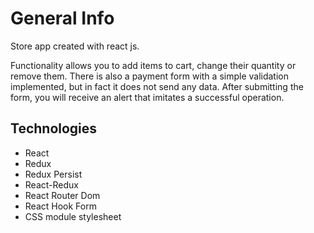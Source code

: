 # General Info

Store app created with react js.

Functionality allows you to add items to cart, change their quantity or remove them.
There is also a payment form with a simple validation implemented, but in fact it does not send any data. After submitting the form, you will receive an alert that imitates a successful operation.

## Technologies

- React
- Redux
- Redux Persist
- React-Redux
- React Router Dom
- React Hook Form
- CSS module stylesheet
